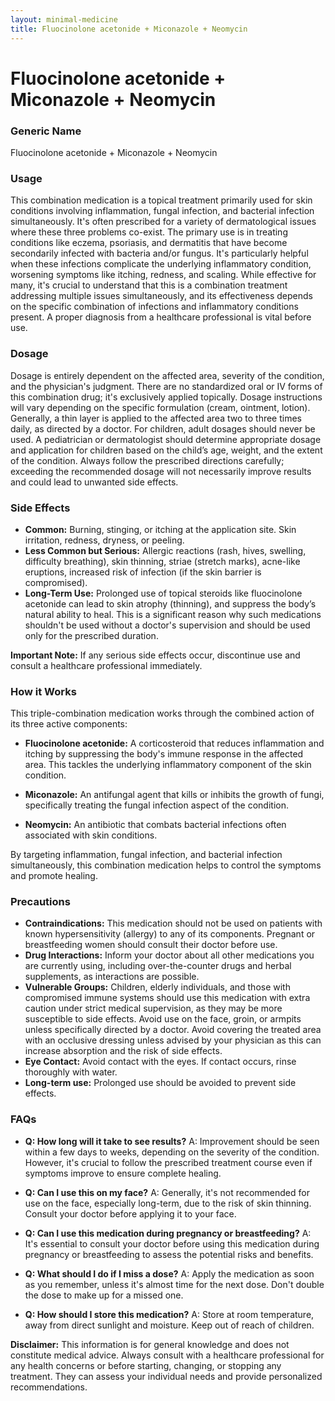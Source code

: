 ```yaml
---
layout: minimal-medicine
title: Fluocinolone acetonide + Miconazole + Neomycin
---
```


# Fluocinolone acetonide + Miconazole + Neomycin
### Generic Name
Fluocinolone acetonide + Miconazole + Neomycin

### Usage

This combination medication is a topical treatment primarily used for skin conditions involving inflammation, fungal infection, and bacterial infection simultaneously.  It's often prescribed for a variety of dermatological issues where these three problems co-exist.  The primary use is in treating conditions like eczema, psoriasis, and dermatitis that have become secondarily infected with bacteria and/or fungus.  It's particularly helpful when these infections complicate the underlying inflammatory condition, worsening symptoms like itching, redness, and scaling.  While effective for many, it's crucial to understand that this is a combination treatment addressing multiple issues simultaneously, and its effectiveness depends on the specific combination of infections and inflammatory conditions present.  A proper diagnosis from a healthcare professional is vital before use.

### Dosage

Dosage is entirely dependent on the affected area, severity of the condition, and the physician's judgment.  There are no standardized oral or IV forms of this combination drug; it's exclusively applied topically.  Dosage instructions will vary depending on the specific formulation (cream, ointment, lotion).  Generally, a thin layer is applied to the affected area two to three times daily, as directed by a doctor.  For children, adult dosages should never be used.  A pediatrician or dermatologist should determine appropriate dosage and application for children based on the child’s age, weight, and the extent of the condition. Always follow the prescribed directions carefully; exceeding the recommended dosage will not necessarily improve results and could lead to unwanted side effects.


### Side Effects

* **Common:** Burning, stinging, or itching at the application site. Skin irritation, redness, dryness, or peeling.
* **Less Common but Serious:** Allergic reactions (rash, hives, swelling, difficulty breathing), skin thinning,  striae (stretch marks), acne-like eruptions, increased risk of infection (if the skin barrier is compromised).  
* **Long-Term Use:** Prolonged use of topical steroids like fluocinolone acetonide can lead to skin atrophy (thinning), and suppress the body’s natural ability to heal.  This is a significant reason why such medications shouldn't be used without a doctor's supervision and should be used only for the prescribed duration.

**Important Note:**  If any serious side effects occur, discontinue use and consult a healthcare professional immediately.


### How it Works

This triple-combination medication works through the combined action of its three active components:

* **Fluocinolone acetonide:** A corticosteroid that reduces inflammation and itching by suppressing the body's immune response in the affected area.  This tackles the underlying inflammatory component of the skin condition.

* **Miconazole:** An antifungal agent that kills or inhibits the growth of fungi, specifically treating the fungal infection aspect of the condition.

* **Neomycin:** An antibiotic that combats bacterial infections often associated with skin conditions.


By targeting inflammation, fungal infection, and bacterial infection simultaneously, this combination medication helps to control the symptoms and promote healing.


### Precautions

* **Contraindications:**  This medication should not be used on patients with known hypersensitivity (allergy) to any of its components.  Pregnant or breastfeeding women should consult their doctor before use.
* **Drug Interactions:** Inform your doctor about all other medications you are currently using, including over-the-counter drugs and herbal supplements, as interactions are possible.
* **Vulnerable Groups:**  Children, elderly individuals, and those with compromised immune systems should use this medication with extra caution under strict medical supervision, as they may be more susceptible to side effects. Avoid use on the face, groin, or armpits unless specifically directed by a doctor.  Avoid covering the treated area with an occlusive dressing unless advised by your physician as this can increase absorption and the risk of side effects.
* **Eye Contact:** Avoid contact with the eyes. If contact occurs, rinse thoroughly with water.
* **Long-term use:** Prolonged use should be avoided to prevent side effects.


### FAQs

* **Q: How long will it take to see results?**  A: Improvement should be seen within a few days to weeks, depending on the severity of the condition.  However, it's crucial to follow the prescribed treatment course even if symptoms improve to ensure complete healing.

* **Q: Can I use this on my face?** A:  Generally, it's not recommended for use on the face, especially long-term, due to the risk of skin thinning.  Consult your doctor before applying it to your face.

* **Q: Can I use this medication during pregnancy or breastfeeding?** A:  It's essential to consult your doctor before using this medication during pregnancy or breastfeeding to assess the potential risks and benefits.

* **Q: What should I do if I miss a dose?**  A: Apply the medication as soon as you remember, unless it's almost time for the next dose.  Don't double the dose to make up for a missed one.

* **Q: How should I store this medication?**  A: Store at room temperature, away from direct sunlight and moisture. Keep out of reach of children.


**Disclaimer:** This information is for general knowledge and does not constitute medical advice. Always consult with a healthcare professional for any health concerns or before starting, changing, or stopping any treatment.  They can assess your individual needs and provide personalized recommendations.
